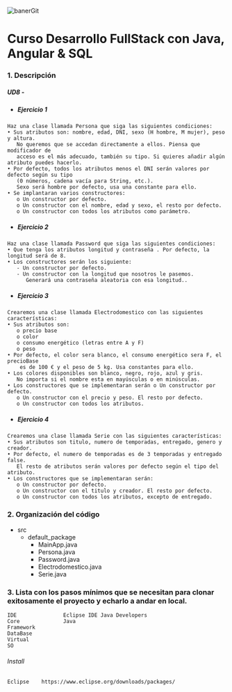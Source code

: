 
  
![banerGit](https://user-images.githubusercontent.com/22893383/107159880-121e0b80-6993-11eb-92e3-1efd1d8f4dba.PNG)

# Curso Desarrollo FullStack con Java, Angular & SQL

### 1. Descripción

##### UD8 - 
 - ##### Ejercicio 1
 ```
Haz una clase llamada Persona que siga las siguientes condiciones: 
• Sus atributos son: nombre, edad, DNI, sexo (H hombre, M mujer), peso y altura. 
	No queremos que se accedan directamente a ellos. Piensa que modificador de 
	acceso es el más adecuado, también su tipo. Si quieres añadir algún atributo puedes hacerlo. 
• Por defecto, todos los atributos menos el DNI serán valores por defecto según su tipo 
	(0 números, cadena vacía para String, etc.). 
	Sexo será hombre por defecto, usa una constante para ello. 
• Se implantaran varios constructores: 
	o Un constructor por defecto. 
	o Un constructor con el nombre, edad y sexo, el resto por defecto. 
	o Un constructor con todos los atributos como parámetro.
```

 - ##### Ejercicio 2
 ```
Haz una clase llamada Password que siga las siguientes condiciones: 
• Que tenga los atributos longitud y contraseña . Por defecto, la longitud será de 8. 
• Los constructores serán los siguiente: 
	- Un constructor por defecto. 
	- Un constructor con la longitud que nosotros le pasemos. 
	   Generará una contraseña aleatoria con esa longitud..
```
 - ##### Ejercicio 3
 ```
Crearemos una clase llamada Electrodomestico con las siguientes características: 
• Sus atributos son: 
	o precio base 
	o color 
	o consumo energético (letras entre A y F)
	o peso 
• Por defecto, el color sera blanco, el consumo energético sera F, el precioBase
	 es de 100 € y el peso de 5 kg. Usa constantes para ello. 
• Los colores disponibles son blanco, negro, rojo, azul y gris. 
	No importa si el nombre esta en mayúsculas o en minúsculas. 
• Los constructores que se implementaran serán o Un constructor por defecto. 
	o Un constructor con el precio y peso. El resto por defecto. 
	o Un constructor con todos los atributos.
```
 - ##### Ejercicio 4
 ```
Crearemos una clase llamada Serie con las siguientes características: 
• Sus atributos son titulo, numero de temporadas, entregado, genero y creador. 
• Por defecto, el numero de temporadas es de 3 temporadas y entregado false. 
	El resto de atributos serán valores por defecto según el tipo del atributo. 
• Los constructores que se implementaran serán: 
	o Un constructor por defecto. 
	o Un constructor con el titulo y creador. El resto por defecto. 
	o Un constructor con todos los atributos, excepto de entregado.
```



### 2. Organización del código
- src
	- default_package
		- MainApp.java
		- Persona.java
		- Password.java
		- Electrodomestico.java
		- Serie.java

### 3. Lista con los pasos mínimos que se necesitan para clonar exitosamente el proyecto y echarlo a andar en local.

```
IDE               Eclipse IDE Java Developers
Core              Java 
Framework         
DataBase          
Virtual           
SO                
```

###### Install
```
Eclipse    https://www.eclipse.org/downloads/packages/
```
